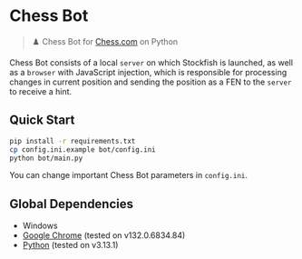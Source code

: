 # Chess Bot

>♟️ Chess Bot for [Chess.com](https://www.chess.com) on Python

Chess Bot consists of a local `server` on which Stockfish is launched,
as well as a `browser` with JavaScript injection, which is responsible
for processing changes in current position and sending the position
as a FEN to the `server` to receive a hint.

## Quick Start

```bash
pip install -r requirements.txt
cp config.ini.example bot/config.ini
python bot/main.py
```

You can change important Chess Bot parameters in `config.ini`.

## Global Dependencies

- Windows
- [Google Chrome](https://www.google.com/chrome) (tested on v132.0.6834.84)
- [Python](https://www.python.org/downloads/release/python-3131/) (tested on v3.13.1)
